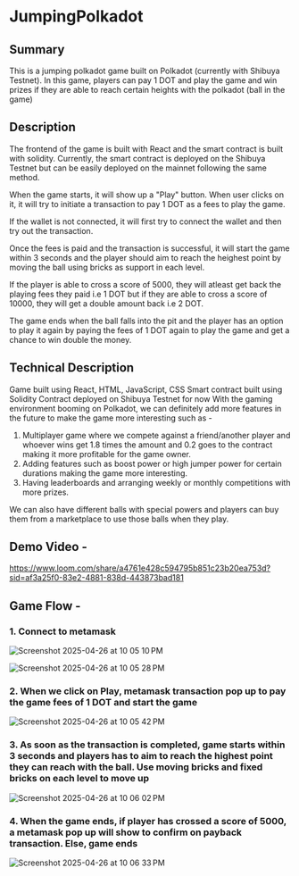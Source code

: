# JumpingPolkadot

## Summary
This is a jumping polkadot game built on Polkadot (currently with Shibuya Testnet). In this game, players can pay 1 DOT and play the game and win prizes if they are able to reach certain heights with the polkadot (ball in the game)

## Description
The frontend of the game is built with React and the smart contract is built with solidity.
Currently, the smart contract is deployed on the Shibuya Testnet but can be easily deployed on the mainnet following the same method.

When the game starts, it will show up a "Play" button. When user clicks on it, it will try to initiate a transaction to pay 1 DOT as a fees to play the game.

If the wallet is not connected, it will first try to connect the wallet and then try out the transaction.

Once the fees is paid and the transaction is successful, it will start the game within 3 seconds and the player should aim to reach the heighest point by moving the ball using bricks as support in each level.

If the player is able to cross a score of 5000, they will atleast get back the playing fees they paid i.e 1 DOT but if they are able to cross a score of 10000, they will get a double amount back i.e 2 DOT.

The game ends when the ball falls into the pit and the player has an option to play it again by paying the fees of 1 DOT again to play the game and get a chance to win double the money.

## Technical Description
Game built using React, HTML, JavaScript, CSS
Smart contract built using Solidity
Contract deployed on Shibuya Testnet for now
With the gaming environment booming on Polkadot, we can definitely add more features in the future to make the game more interesting such as -  
1. Multiplayer game where we compete against a friend/another player and whoever wins get 1.8 times the amount and 0.2 goes to the contract making it more profitable for the game owner.
2. Adding features such as boost power or high jumper power for certain durations making the game more interesting.
3. Having leaderboards and arranging weekly or monthly competitions with more prizes.

We can also have different balls with special powers and players can buy them from a marketplace to use those balls when they play.

## Demo Video - 
https://www.loom.com/share/a4761e428c594795b851c23b20ea753d?sid=af3a25f0-83e2-4881-838d-443873bad181

## Game Flow - 

### 1. Connect to metamask
![Screenshot 2025-04-26 at 10 05 10 PM](https://github.com/user-attachments/assets/57ce91e0-90cd-4bb5-9a59-60f941874c63)


![Screenshot 2025-04-26 at 10 05 28 PM](https://github.com/user-attachments/assets/528a4d30-454d-48df-99bb-9eca608dcfc5)



### 2. When we click on Play, metamask transaction pop up to pay the game fees of 1 DOT and start the game

![Screenshot 2025-04-26 at 10 05 42 PM](https://github.com/user-attachments/assets/5779d87e-93f8-471e-955d-cebb0f2e5f7c)


### 3. As soon as the transaction is completed, game starts within 3 seconds and players has to aim to reach the highest point they can reach with the ball. Use moving bricks and fixed bricks on each level to move up


![Screenshot 2025-04-26 at 10 06 02 PM](https://github.com/user-attachments/assets/c932de42-cc0d-44a5-9ed4-518722ee304e)



### 4. When the game ends, if player has crossed a score of 5000, a metamask pop up will show to confirm on payback transaction. Else, game ends

![Screenshot 2025-04-26 at 10 06 33 PM](https://github.com/user-attachments/assets/6e10e78c-80d8-4866-85e2-e1881abb6c06)





